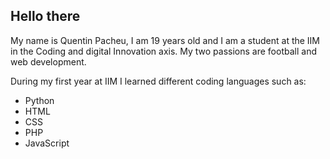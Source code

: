<h2> Hello there </h2
<p>My name is Quentin Pacheu, I am 19 years old and I am a student at the IIM in the Coding and digital Innovation axis.
My two passions are football and web development.

During my first year at IIM I learned different coding languages such as:</p>
<ul>
<li>Python</li>
<li>HTML</li>
<li>CSS</li>
<li>PHP</li>
<li>JavaScript</li>
</ul>

